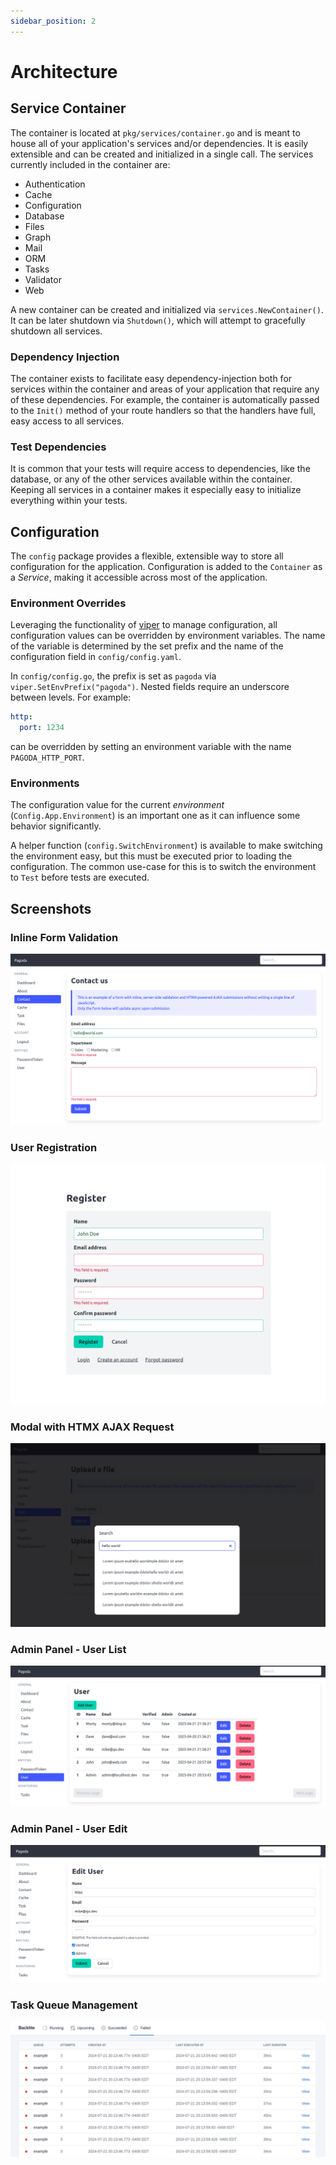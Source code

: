 ```yaml
---
sidebar_position: 2
---
```


# Architecture

## Service Container

The container is located at `pkg/services/container.go` and is meant to house all of your application's services and/or dependencies. It is easily extensible and can be created and initialized in a single call. The services currently included in the container are:

- Authentication
- Cache
- Configuration
- Database
- Files
- Graph
- Mail
- ORM
- Tasks
- Validator
- Web

A new container can be created and initialized via `services.NewContainer()`. It can be later shutdown via `Shutdown()`, which will attempt to gracefully shutdown all services.

### Dependency Injection

The container exists to facilitate easy dependency-injection both for services within the container and areas of your application that require any of these dependencies. For example, the container is automatically passed to the `Init()` method of your route handlers so that the handlers have full, easy access to all services.

### Test Dependencies

It is common that your tests will require access to dependencies, like the database, or any of the other services available within the container. Keeping all services in a container makes it especially easy to initialize everything within your tests.

## Configuration

The `config` package provides a flexible, extensible way to store all configuration for the application. Configuration is added to the `Container` as a _Service_, making it accessible across most of the application.

### Environment Overrides

Leveraging the functionality of [viper](https://github.com/spf13/viper) to manage configuration, all configuration values can be overridden by environment variables. The name of the variable is determined by the set prefix and the name of the configuration field in `config/config.yaml`.

In `config/config.go`, the prefix is set as `pagoda` via `viper.SetEnvPrefix("pagoda")`. Nested fields require an underscore between levels. For example:

```yaml
http:
  port: 1234
```

can be overridden by setting an environment variable with the name `PAGODA_HTTP_PORT`.

### Environments

The configuration value for the current _environment_ (`Config.App.Environment`) is an important one as it can influence some behavior significantly.

A helper function (`config.SwitchEnvironment`) is available to make switching the environment easy, but this must be executed prior to loading the configuration. The common use-case for this is to switch the environment to `Test` before tests are executed.

## Screenshots

### Inline Form Validation
![Inline validation](https://raw.githubusercontent.com/mikestefanello/readmeimages/main/pagoda/inline-validation.png)

### User Registration
![Registration](https://raw.githubusercontent.com/mikestefanello/readmeimages/main/pagoda/register.png)

### Modal with HTMX AJAX Request
![Alpine and HTMX](https://raw.githubusercontent.com/mikestefanello/readmeimages/main/pagoda/modal.png)

### Admin Panel - User List
![User entity list](https://raw.githubusercontent.com/mikestefanello/readmeimages/main/pagoda/admin-user_list.png)

### Admin Panel - User Edit
![User entity edit](https://raw.githubusercontent.com/mikestefanello/readmeimages/main/pagoda/admin-user_edit.png)

### Task Queue Management
![Manage task queues](https://raw.githubusercontent.com/mikestefanello/readmeimages/main/backlite/failed.png)
